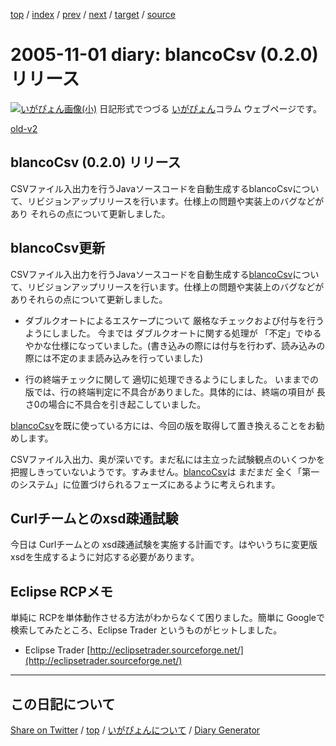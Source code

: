 [top](https://igapyon.github.io/diary/) 
 / [index](https://igapyon.github.io/diary/2005/index.html) 
 / [prev](https://igapyon.github.io/diary/2005/ig051031.html) 
 / [next](https://igapyon.github.io/diary/2005/ig051102.html) 
 / [target](https://igapyon.github.io/diary/2005/ig051101.html) 
 / [source](https://github.com/igapyon/diary/blob/gh-pages/2005/ig051101.html.src.md) 

2005-11-01 diary: blancoCsv (0.2.0) リリース
=====================================================================================================
[![いがぴょん画像(小)](https://igapyon.github.io/diary/images/iga200306s.jpg "いがぴょん")](https://igapyon.github.io/diary/memo/memoigapyon.html) 日記形式でつづる [いがぴょん](https://igapyon.github.io/diary/memo/memoigapyon.html)コラム ウェブページです。

[old-v2](ig051101-orig.html)

## blancoCsv (0.2.0) リリース

CSVファイル入出力を行うJavaソースコードを自動生成するblancoCsvについて、リビジョンアップリリースを行います。仕様上の問題や実装上のバグなどがあり それらの点について更新しました。


## blancoCsv更新

CSVファイル入出力を行うJavaソースコードを自動生成する[blancoCsv](http://www.igapyon.jp/blanco/blancocsv.html)について、リビジョンアップリリースを行います。仕様上の問題や実装上のバグなどがありそれらの点について更新しました。

* ダブルクオートによるエスケープについて 厳格なチェックおよび付与を行うようにしました。
  今までは ダブルクオートに関する処理が 「不定」でゆるやかな仕様になっていました。(書き込みの際には付与を行わず、読み込みの際には不定のまま読み込みを行っていました)
  
* 行の終端チェックに関して 適切に処理できるようにしました。
  いままでの版では、行の終端判定に不具合がありました。具体的には、終端の項目が 長さ0の場合に不具合を引き起こしていました。

[blancoCsv](http://www.igapyon.jp/blanco/blancocsv.html)を既に使っている方には、今回の版を取得して置き換えることをお勧めします。

CSVファイル入出力、奥が深いです。まだ私には主立った試験観点のいくつかを把握しきっていないようです。すみません。[blancoCsv](http://www.igapyon.jp/blanco/blancocsv.html)は まだまだ 全く「第一のシステム」に位置づけられるフェーズにあるように考えられます。

## Curlチームとのxsd疎通試験

今日は Curlチームとの xsd疎通試験を実施する計画です。はやいうちに変更版 xsdを生成するように対応する必要があります。

## Eclipse RCPメモ

単純に RCPを単体動作させる方法がわからなくて困りました。簡単に Googleで検索してみたところ、Eclipse Trader というものがヒットしました。

* Eclipse Trader
  [http://eclipsetrader.sourceforge.net/](http://eclipsetrader.sourceforge.net/)

----------------------------------------------------------------------------------------------------

## この日記について

[Share on Twitter](https://twitter.com/intent/tweet?hashtags=igapyon%2Cdiary%2C%E3%81%84%E3%81%8C%E3%81%B4%E3%82%87%E3%82%93&text=blancoCsv+%280.2.0%29+%E3%83%AA%E3%83%AA%E3%83%BC%E3%82%B9&url=https%3A%2F%2Figapyon.github.io%2Fdiary%2F2005%2Fig051101.html) / [top](../index.html/) / [いがぴょんについて](https://igapyon.github.io/diary/memo/memoigapyon.html) / [Diary Generator](https://github.com/igapyon/igapyonv3)
